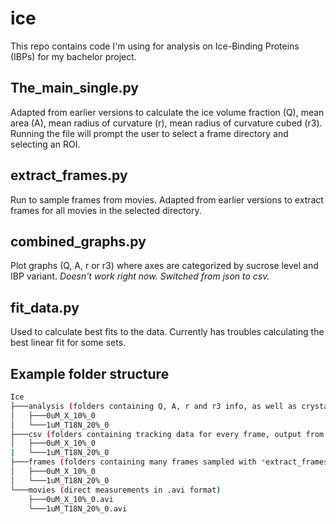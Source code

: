 # ice
This repo contains code I'm using for analysis on Ice-Binding Proteins (IBPs) for my bachelor project.

## The_main_single.py
Adapted from earlier versions to calculate the ice volume fraction (Q), mean area (A), mean radius of curvature (r), mean radius of curvature cubed (r3). Running the file will prompt the user to select a frame directory and selecting an ROI.

## extract_frames.py
Run to sample frames from movies. Adapted from earlier versions to extract frames for all movies in the selected directory.

## combined_graphs.py
Plot graphs (Q, A, r or r3) where axes are categorized by sucrose level and IBP variant. *Doesn't work right now. Switched from json to csv.*

## fit_data.py
Used to calculate best fits to the data. Currently has troubles calculating the best linear fit for some sets.

## Example folder structure
```bash
Ice
├───analysis (folders containing Q, A, r and r3 info, as well as crystal detection images.)
│   ├───0uM_X_10%_0
│   └───1uM_T18N_20%_0
├───csv (folders containing tracking data for every frame, output from *The_main_single.py*)
│   ├───0uM_X_10%_0
|   └───1uM_T18N_20%_0
├───frames (folders containing many frames sampled with *extract_frames.py*)
│   ├───0uM_X_10%_0
│   └───1uM_T18N_20%_0
└───movies (direct measurements in .avi format)
    ├───0uM_X_10%_0.avi
    └───1uM_T18N_20%_0.avi
```